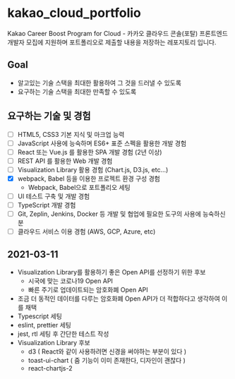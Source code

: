 # kakao_cloud_portfolio

Kakao Career Boost Program for Cloud - 카카오 클라우드 콘솔(포탈) 프론트엔드 개발자 모집에 지원하며 포트폴리오로 제출할 내용을 저장하는 레포지토리 입니다.

## Goal
- 알고있는 기술 스택을 최대한 활용하여 그 것을 드러낼 수 있도록
- 요구하는 기술 스택을 최대한 만족할 수 있도록

## 요구하는 기술 및 경험
- [ ] HTML5, CSS3 기본 지식 및 마크업 능력
- [ ] JavaScript 사용에 능숙하며 ES6+ 표준 스펙을 활용한 개발 경험
- [ ] React 또는 Vue.js 를 활용한 SPA 개발 경험 (2년 이상)
- [ ] REST API 를 활용한 Web 개발 경험
- [ ] Visualization Library 활용 경험 (Chart.js, D3.js, etc...)
- [x] webpack, Babel 등을 이용한 프로젝트 환경 구성 경험
  - Webpack, Babel으로 포트폴리오 세팅
- [ ] UI 테스트 구축 및 개발 경험
- [ ] TypeScript 개발 경험
- [ ] Git, Zeplin, Jenkins, Docker 등 개발 및 협업에 필요한 도구의 사용에 능숙하신 분
- [ ] 클라우드 서비스 이용 경험 (AWS, GCP, Azure, etc)

## 2021-03-11
- Visualization Library를 활용하기 좋은 Open API를 선정하기 위한 후보
  - 시국에 맞는 코로나19 Open API
  - 빠른 주기로 업데이트되는 암호화폐 Open API
- 조금 더 동적인 데이터를 다루는 암호화폐 Open API가 더 적합하다고 생각하여 이를 채택
- Typescript 세팅
- eslint, prettier 세팅
- jest, rtl 세팅 후 간단한 테스트 작성
- Visualization Library 후보
  - d3 ( React와 같이 사용하려면 신경을 써야하는 부분이 있다 ) 
  - toast-ui-chart ( 줌 기능이 이미 존재한다, 디자인이 괜찮다 )
  - react-chartjs-2
